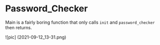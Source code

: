 # Password_Checker
Main is a fairly boring function that only calls `init` and `password_checker` then returns.

![pic] (2021-09-12_13-31.png)

